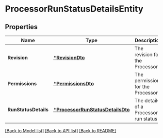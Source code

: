# ProcessorRunStatusDetailsEntity

## Properties
Name | Type | Description | Notes
------------ | ------------- | ------------- | -------------
**Revision** | [***RevisionDto**](RevisionDTO.md) | The revision for the Processor. | [optional] [default to null]
**Permissions** | [***PermissionsDto**](PermissionsDTO.md) | The permissions for the Processor. | [optional] [default to null]
**RunStatusDetails** | [***ProcessorRunStatusDetailsDto**](ProcessorRunStatusDetailsDTO.md) | The details of a Processor&#39;s run status | [optional] [default to null]

[[Back to Model list]](../README.md#documentation-for-models) [[Back to API list]](../README.md#documentation-for-api-endpoints) [[Back to README]](../README.md)



